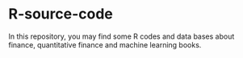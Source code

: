 # R-source-code
In this repository, you may find some R codes and data bases about finance, quantitative finance and machine learning books.
